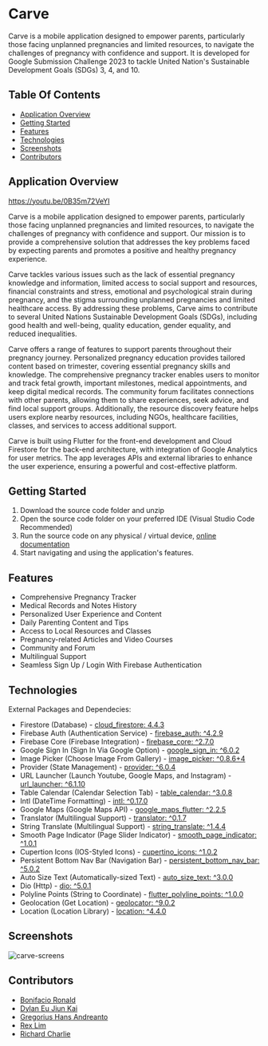 # Carve

Carve is a mobile application designed to empower parents, particularly those facing unplanned pregnancies and limited resources, to navigate the challenges of pregnancy with confidence and support. It is developed for Google Submission Challenge 2023 to tackle United Nation's Sustainable Development Goals (SDGs) 3, 4, and 10.

## Table Of Contents

- [Application Overview](#application-overview)
- [Getting Started](#getting-started)
- [Features](#features)
- [Technologies](#technologies)
- [Screenshots](#screenshots)
- [Contributors](#contributors)

## Application Overview

https://youtu.be/0B35m72VeYI

Carve is a mobile application designed to empower parents, particularly those facing unplanned pregnancies and limited resources, to navigate the challenges of pregnancy with confidence and support. Our mission is to provide a comprehensive solution that addresses the key problems faced by expecting parents and promotes a positive and healthy pregnancy experience.

Carve tackles various issues such as the lack of essential pregnancy knowledge and information, limited access to social support and resources, financial constraints and stress, emotional and psychological strain during pregnancy, and the stigma surrounding unplanned pregnancies and limited healthcare access. By addressing these problems, Carve aims to contribute to several United Nations Sustainable Development Goals (SDGs), including good health and well-being, quality education, gender equality, and reduced inequalities.

Carve offers a range of features to support parents throughout their pregnancy journey. Personalized pregnancy education provides tailored content based on trimester, covering essential pregnancy skills and knowledge. The comprehensive pregnancy tracker enables users to monitor and track fetal growth, important milestones, medical appointments, and keep digital medical records. The community forum facilitates connections with other parents, allowing them to share experiences, seek advice, and find local support groups. Additionally, the resource discovery feature helps users explore nearby resources, including NGOs, healthcare facilities, classes, and services to access additional support.

Carve is built using Flutter for the front-end development and Cloud Firestore for the back-end architecture, with integration of Google Analytics for user metrics. The app leverages APIs and external libraries to enhance the user experience, ensuring a powerful and cost-effective platform.

## Getting Started

1. Download the source code folder and unzip 
2. Open the source code folder on your preferred IDE (Visual Studio Code Recommended)
3. Run the source code on any physical / virtual device, [online documentation](https://www.fluttercampus.com/tutorial/4/run-first-application/)
4. Start navigating and using the application's features.

## Features

- Comprehensive Pregnancy Tracker
- Medical Records and Notes History
- Personalized User Experience and Content
- Daily Parenting Content and Tips
- Access to Local Resources and Classes
- Pregnancy-related Articles and Video Courses
- Community and Forum
- Multilingual Support
- Seamless Sign Up / Login With Firebase Authentication

## Technologies

External Packages and Dependecies:
- Firestore (Database) - [cloud_firestore: 4.4.3](https://pub.dev/packages/cloud_firestore) 
- Firebase Auth (Authentication Service) - [firebase_auth: ^4.2.9](https://pub.dev/packages/firebase_auth)
- Firebase Core (Firebase Integration) - [firebase_core: ^2.7.0](https://pub.dev/packages/firebase_core)
- Google Sign In (Sign In Via Google Option) - [google_sign_in: ^6.0.2](https://pub.dev/packages/google_sign_in)
- Image Picker (Choose Image From Gallery) - [image_picker: ^0.8.6+4](https://pub.dev/packages/image_picker)
- Provider (State Management) - [provider: ^6.0.4](https://pub.dev/packages/provider)
- URL Launcher (Launch Youtube, Google Maps, and Instagram) - [url_launcher: ^6.1.10](https://pub.dev/packages/url_launcher)
- Table Calendar (Calendar Selection Tab) - [table_calendar: ^3.0.8](https://pub.dev/packages/table_calendar)
- Intl (DateTime Formatting) - [intl: ^0.17.0](https://pub.dev/packages/gsheets)
- Google Maps (Google Maps API) - [google_maps_flutter: ^2.2.5](https://pub.dev/packages/google_maps_flutter)
- Translator (Multilingual Support) - [translator: ^0.1.7](https://pub.dev/packages/translator)
- String Translate (Multilingual Support) - [string_translate: ^1.4.4](https://pub.dev/packages/string_translate)
- Smooth Page Indicator (Page Slider Indicator) - [smooth_page_indicator: ^1.0.1](https://pub.dev/packages/smooth_page_indicator)
- Cupertion Icons (IOS-Styled Icons) - [cupertino_icons: ^1.0.2](https://pub.dev/packages/cupertino_icons)
- Persistent Bottom Nav Bar (Navigation Bar) - [persistent_bottom_nav_bar: ^5.0.2](https://pub.dev/packages/persistent_bottom_nav_bar)
- Auto Size Text (Automatically-sized Text) - [auto_size_text: ^3.0.0](https://pub.dev/packages/auto_size_text)
- Dio (Http) - [dio: ^5.0.1](https://pub.dev/packages/dio)
- Polyline Points (String to Coordinate) - [flutter_polyline_points: ^1.0.0](https://pub.dev/packages/flutter_polyline_points)
- Geolocation (Get Location) - [geolocator: ^9.0.2](https://pub.dev/packages/geolocator)
- Location (Location Library) - [location: ^4.4.0](https://pub.dev/packages/location)

## Screenshots

![carve-screens](https://github.com/bonifacioronald/carve/assets/106251683/619750c6-b06b-4367-8c8a-c2ed65cac8ce)
  
## Contributors

- [Bonifacio Ronald](https://github.com/bonifacioronald)
- [Dylan Eu Jiun Kai](https://github.com/dylan-1006)
- [Gregorius Hans Andreanto](https://github.com/ExistCode)
- [Rex Lim](https://github.com/sexxyrexxy)
- [Richard Charlie](https://github.com/CharlieCheebay)
